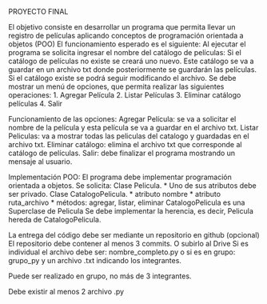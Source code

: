 PROYECTO FINAL

El objetivo consiste en desarrollar un programa que permita llevar un registro de películas aplicando 
conceptos de programación orientada a objetos (POO)
El funcionamiento esperado es el siguiente:
Al ejecutar el programa se solicita ingresar el nombre del catálogo de películas:
Si el catálogo de películas no existe se creará uno nuevo. 
Este catálogo se va a guardar en un archivo txt donde posteriormente se guardarán las películas. 
Si el catálogo existe se podrá seguir modificando el archivo.
Se debe mostrar un menú de opciones, que permita realizar las siguientes operaciones:
    1. Agregar Película
    2. Listar Películas
    3. Eliminar catálogo películas
    4. Salir

Funcionamiento de las opciones:
Agregar Película: se va a solicitar el nombre de la película y esta película se va a guardar en el archivo txt.
Listar Peliculas: va a mostrar todas las peliculas del catalogo y guardadas en el archivo txt.
Eliminar catálogo: elimina el archivo txt que corresponde al catálogo de películas.
Salir: debe finalizar el programa mostrando un mensaje al usuario.

Implementación POO:
El programa debe implementar programación orientada a objetos.
Se solicita:
Clase Pelicula. 
    * Uno de sus atributos debe ser privado.
Clase CatalogoPelicula.
    * atributo nombre
    * atributo ruta_archivo
    * métodos: agregar, listar, eliminar
CatalogoPelicula es una Superclase de Pelicula
Se debe implementar la herencia, es decir, Pelicula hereda de CatalogoPelicula.

La entrega del código debe ser mediante un repositorio en github (opcional) 
El repositorio debe contener al menos 3 commits. 
O subirlo al Drive
Si es individual el archivo debe ser: nombre_completo.py o 
si es en grupo:  grupo_py y un archivo .txt indicando los integrantes.

Puede ser realizado en grupo, no más de 3 integrantes.

Debe existir al menos 2 archivo .py
